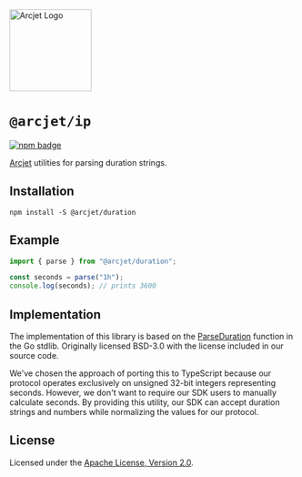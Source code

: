 <a href="https://arcjet.com" target="_arcjet-home">
  <picture>
    <source media="(prefers-color-scheme: dark)" srcset="https://arcjet.com/arcjet-logo-dark-planet-arrival.svg">
    <img src="https://arcjet.com/arcjet-logo-light-planet-arrival.svg" alt="Arcjet Logo" height="144" width="auto">
  </picture>
</a>

# `@arcjet/ip`

<p>
  <a href="https://www.npmjs.com/package/@arcjet/duration">
    <picture>
      <source media="(prefers-color-scheme: dark)" srcset="https://img.shields.io/npm/v/%40arcjet%2Fduration?style=flat-square&label=%E2%9C%A6Aj&labelColor=000000&color=5C5866">
      <img alt="npm badge" src="https://img.shields.io/npm/v/%40arcjet%2Fduration?style=flat-square&label=%E2%9C%A6Aj&labelColor=ECE6F0&color=ECE6F0">
    </picture>
  </a>
</p>

[Arcjet][arcjet] utilities for parsing duration strings.

## Installation

```shell
npm install -S @arcjet/duration
```

## Example

```ts
import { parse } from "@arcjet/duration";

const seconds = parse("1h");
console.log(seconds); // prints 3600
```

## Implementation

The implementation of this library is based on the [ParseDuration][go-parser]
function in the Go stdlib. Originally licensed BSD-3.0 with the license included
in our source code.

We've chosen the approach of porting this to TypeScript because our protocol
operates exclusively on unsigned 32-bit integers representing seconds. However,
we don't want to require our SDK users to manually calculate seconds. By
providing this utility, our SDK can accept duration strings and numbers while
normalizing the values for our protocol.

## License

Licensed under the [Apache License, Version 2.0][apache-license].

[arcjet]: https://arcjet.com
[go-parser]: https://github.com/golang/go/blob/c18ddc84e1ec6406b26f7e9d0e1ee3d1908d7c27/src/time/format.go#L1589-L1686
[apache-license]: http://www.apache.org/licenses/LICENSE-2.0
